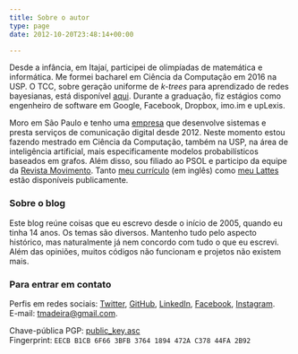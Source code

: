 ```yaml
---
title: Sobre o autor
type: page
date: 2012-10-20T23:48:14+00:00

---
```

Desde a infância, em Itajaí, participei de olimpíadas de matemática e informática. Me formei bacharel em Ciência da Computação em 2016 na USP. O TCC, sobre geração uniforme de _k-trees_ para aprendizado de redes bayesianas, está disponível [aqui](https://linux.ime.usp.br/~tmadeira/mac0499/). Durante a graduação, fiz estágios como engenheiro de software em Google, Facebook, Dropbox, imo.im e upLexis.

Moro em São Paulo e tenho uma [empresa](https://evag.me/) que desenvolve sistemas e presta serviços de comunicação digital desde 2012. Neste momento estou fazendo mestrado em Ciência da Computação, também na USP, na área de inteligência artificial, mais especificamente modelos probabilísticos baseados em grafos. Além disso, sou filiado ao PSOL e participo da equipe da [Revista Movimento](https://movimentorevista.com.br/). Tanto [meu currículo](/cv/) (em inglês) como [meu Lattes](http://lattes.cnpq.br/3937411702518704) estão disponíveis publicamente.

### Sobre o blog

Este blog reúne coisas que eu escrevo desde o início de 2005, quando eu tinha 14 anos. Os temas são diversos. Mantenho tudo pelo aspecto histórico, mas naturalmente já nem concordo com tudo o que eu escrevi. Além das opiniões, muitos códigos não funcionam e projetos não existem mais.

### Para entrar em contato

Perfis em redes sociais: [Twitter](https://twitter.com/tmadeira/), [GitHub](https://github.com/tmadeira/), [LinkedIn](https://linkedin.com/in/tmadeira/), [Facebook](https://facebook.com/timadeira/), [Instagram](https://instagram.com/tiagomadeira/).  
E-mail: <tmadeira@gmail.com>.

Chave-pública PGP: [public\_key.asc](/public_key.asc)  
Fingerprint: `EECB B1CB 6F66 3BFB 3764 1894 472A C378 44FA 2B92`

